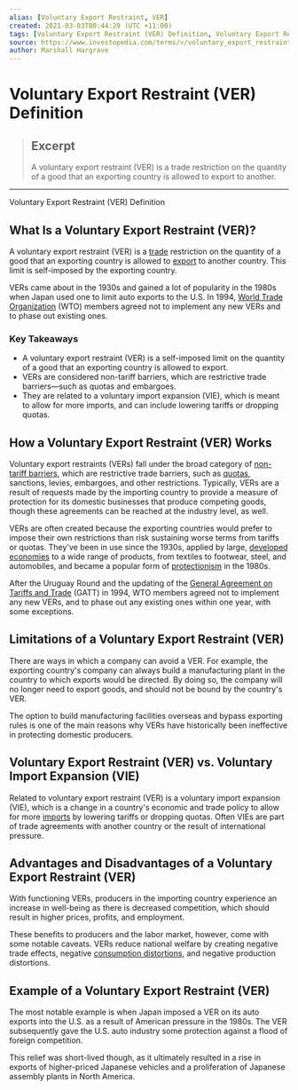 ```yaml
---
alias: [Voluntary Export Restraint, VER]
created: 2021-03-03T00:44:29 (UTC +11:00)
tags: [Voluntary Export Restraint (VER) Definition, Voluntary Export Restraint (VER) Definition]
source: https://www.investopedia.com/terms/v/voluntary_export_restraint.asp
author: Marshall Hargrave
---
```


# Voluntary Export Restraint (VER) Definition

> ## Excerpt
> A voluntary export restraint (VER) is a trade restriction on the quantity of a good that an exporting country is allowed to export to another.

---

Voluntary Export Restraint (VER) Definition
## What Is a Voluntary Export Restraint (VER)?

A voluntary export restraint (VER) is a [trade](https://www.investopedia.com/terms/t/trade.asp) restriction on the quantity of a good that an exporting country is allowed to [export](https://www.investopedia.com/terms/e/export.asp) to another country. This limit is self-imposed by the exporting country.

VERs came about in the 1930s and gained a lot of popularity in the 1980s when Japan used one to limit auto exports to the U.S. In 1994, [World Trade Organization](https://www.investopedia.com/terms/w/wto.asp) (WTO) members agreed not to implement any new VERs and to phase out existing ones.

### Key Takeaways

-   A voluntary export restraint (VER) is a self-imposed limit on the quantity of a good that an exporting country is allowed to export.
-   VERs are considered non-tariff barriers, which are restrictive trade barriers—such as quotas and embargoes.
-   They are related to a voluntary import expansion (VIE), which is meant to allow for more imports, and can include lowering tariffs or dropping quotas. 

## How a Voluntary Export Restraint (VER) Works

Voluntary export restraints (VERs) fall under the broad category of [non-tariff barriers](https://www.investopedia.com/articles/economics/08/tariff-trade-barrier-basics.asp), which are restrictive trade barriers, such as [quotas](https://www.investopedia.com/terms/q/quota.asp), sanctions, levies, embargoes, and other restrictions. Typically, VERs are a result of requests made by the importing country to provide a measure of protection for its domestic businesses that produce competing goods, though these agreements can be reached at the industry level, as well.

VERs are often created because the exporting countries would prefer to impose their own restrictions than risk sustaining worse terms from tariffs or quotas. They've been in use since the 1930s, applied by large, [developed economies](https://www.investopedia.com/terms/d/developed-economy.asp) to a wide range of products, from textiles to footwear, steel, and automobiles, and became a popular form of [protectionism](https://www.investopedia.com/terms/p/protectionism.asp) in the 1980s.

After the Uruguay Round and the updating of the [General Agreement on Tariffs and Trade](https://www.investopedia.com/terms/g/gatt.asp) (GATT) in 1994, WTO members agreed not to implement any new VERs, and to phase out any existing ones within one year, with some exceptions.

## Limitations of a Voluntary Export Restraint (VER)

There are ways in which a company can avoid a VER. For example, the exporting country's company can always build a manufacturing plant in the country to which exports would be directed. By doing so, the company will no longer need to export goods, and should not be bound by the country's VER.

The option to build manufacturing facilities overseas and bypass exporting rules is one of the main reasons why VERs have historically been ineffective in protecting domestic producers.

## Voluntary Export Restraint (VER) vs. Voluntary Import Expansion (VIE)

Related to voluntary export restraint (VER) is a voluntary import expansion (VIE), which is a change in a country's economic and trade policy to allow for more [imports](https://www.investopedia.com/terms/i/import.asp) by lowering tariffs or dropping quotas. Often VIEs are part of trade agreements with another country or the result of international pressure.

## Advantages and Disadvantages of a Voluntary Export Restraint (VER)

With functioning VERs, producers in the importing country experience an increase in well-being as there is decreased competition, which should result in higher prices, profits, and employment.

These benefits to producers and the labor market, however, come with some notable caveats. VERs reduce national welfare by creating negative trade effects, negative [consumption distortions](https://www.investopedia.com/terms/m/marketdistortion.asp), and negative production distortions.

## Example of a Voluntary Export Restraint (VER)

The most notable example is when Japan imposed a VER on its auto exports into the U.S. as a result of American pressure in the 1980s. The VER subsequently gave the U.S. auto industry some protection against a flood of foreign competition.

This relief was short-lived though, as it ultimately resulted in a rise in exports of higher-priced Japanese vehicles and a proliferation of Japanese assembly plants in North America.

